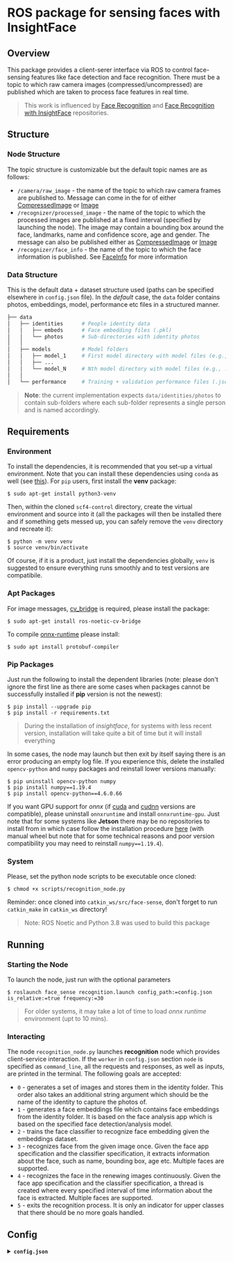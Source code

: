 # ROS package for sensing faces with InsightFace

## Overview

This package provides a client-serer interface via ROS to control face-sensing features like face detection and face recognition. There must be a topic to which raw camera images (compressed/uncompressed) are published which are taken to process face features in real time.

> This work is influenced by [Face Recognition](https://github.com/procrob/face_recognition) and [Face Recognition with InsightFace](https://github.com/tuna-date/Face-Recognition-with-InsightFace) repositories.

## Structure

### Node Structure

The topic structure is customizable but the default topic names are as follows:
* `/camera/raw_image` - the name of the topic to which raw camera frames are published to. Message can come in the for of either [CompressedImage](http://docs.ros.org/en/noetic/api/sensor_msgs/html/msg/CompressedImage.html) or [Image](http://docs.ros.org/en/noetic/api/sensor_msgs/html/msg/Image.html)
* `/recognizer/processed_image` - the name of the topic to which the processed images are published at a fixed interval (specified by launching the node). The image may contain a bounding box around the face, landmarks, name and confidence score, age and gender. The message can also be published either as [CompressedImage](http://docs.ros.org/en/noetic/api/sensor_msgs/html/msg/CompressedImage.html) or [Image](http://docs.ros.org/en/noetic/api/sensor_msgs/html/msg/Image.html)
* `/recognizer/face_info` - the name of the topic to which the face information is published. See [FaceInfo](msg/FaceInfo.msg) for more information

### Data Structure

This is the default data + dataset structure used (paths can be specified elsewhere in `config.json` file). In the _default_ case, the `data` folder contains photos, embeddings, model, performance etc files in a structured manner.

```bash
├── data
│   ├── identities      # People identity data
│   │   ├── embeds      # Face embedding files (.pkl)
│   │   └── photos      # Sub-directories with identity photos
│   │
│   ├── models          # Model folders
│   │   ├── model_1     # First model directory with model files (e.g., .onnx)
│   │   ├── ...
│   │   └── model_N     # Nth model directory with model files (e.g., .pth)
│   │
│   └── performance     # Training + validation performance files (.json)       
```

> **Note**: the current implementation expects `data/identities/photos` to contain sub-folders where each sub-folder represents a single person and is named accordingly.

## Requirements

### Environment

To install the dependencies, it is recommended that you set-up a virtual environment. Note that you can install these dependencies using `conda` as well (see [this](https://stackoverflow.com/questions/51042589/conda-version-pip-install-r-requirements-txt-target-lib)). For `pip` users, first install the **venv** package:

```shell
$ sudo apt-get install python3-venv
```

Then, within the cloned `scf4-control` directory, create the virtual environment and source into it (all the packages will then be installed there and if something gets messed up, you can safely remove the `venv` directory and recreate it):

```shell
$ python -m venv venv
$ source venv/bin/activate
```

Of course, if it is a product, just install the dependencies globally, `venv` is suggested to ensure everything runs smoothly and to test versions are compatibile.


### Apt Packages

For image messages, [cv_bridge](http://wiki.ros.org/cv_bridge) is required, please install the package:

```shell
$ sudo apt-get install ros-noetic-cv-bridge
```

To compile [onnx-runtime](https://onnxruntime.ai/docs/) please install:
```shell
$ sudo apt install protobuf-compiler
```

### Pip Packages

Just run the following to install the dependent libraries (note: please don't ignore the first line as there are some cases when packages cannot be successfully installed if **pip** version is not the newest):

```shell
$ pip install --upgrade pip
$ pip install -r requirements.txt
```

> During the installation of _insightface_, for systems with less recent version, installation will take quite a bit of time but it will install everything

In some cases, the node may launch but then exit by itself saying there is an error producing an empty log file. If you experience this, delete the installed `opencv-python` and `numpy` packages and reinstall lower versions manually:

```shell
$ pip uninstall opencv-python numpy
$ pip install numpy==1.19.4
$ pip install opencv-python==4.6.0.66
```

If you want GPU support for _onnx_ (if [cuda](https://developer.nvidia.com/cuda-toolkit) and [cudnn](https://developer.nvidia.com/cudnn) versions are compatible), please uninstall `onnxruntime` and install `onnxruntime-gpu`. Just note that for some systems like **Jetson** there may be no repositories to install from in which case follow the installation procedure [here](https://elinux.org/Jetson_Zoo#ONNX_Runtime) (with manual wheel but note that for some technical reasons and poor version compatibility you may need to reinstall `numpy==1.19.4`).

### System

Please, set the python node scripts to be executable once cloned:
```
$ chmod +x scripts/recognition_node.py
```

Reminder: once cloned into `catkin_ws/src/face-sense`, don't forget to run `catkin_make` in `catkin_ws` directory!

> Note: ROS Noetic and Python 3.8 was used to build this package

## Running

### Starting the Node

To launch the node, just run with the optional parameters
```shell
$ roslaunch face_sense recognition.launch config_path:=config.json is_relative:=true frequency:=30
```

> For older systems, it may take a lot of time to load _onnx runtime_ environment (upt to 10 mins).

### Interacting
The node `recognition_node.py` launches **recognition** node which provides client-service interaction. If the `worker` in `config.json` section `node` is specified as `command_line`, all the requests and responses, as well as inputs, are printed in the
terminal. The following goals are accepted:
* `0` - generates a set of images and stores them in the identity folder. This order also takes an additional string argument which should be the name of the identity to capture the photos of.
* `1` - generates a face embeddings file which contains face embeddings from the identity folder. It is based on the face analysis app which is based on the specified face detection/analysis model.
* `2` - trains the face classifier to recognize face embedding given the embeddings dataset.
* `3` - recognizes face from the given image once. Given the face app specification and the classifier specification, it extracts information about the face, such as name, bounding box, age etc. Multiple faces are supported.
* `4` - recognizes the face in the renewing images continuously. Given the face app specification and the classifier specification, a thread is created where every specified interval of time information about the face is extracted. Multiple faces are supported.
* `5` - exits the recognition process. It is only an indicator for upper classes that there should be no more goals handled.

## Config

<details><summary><b><code>config.json</code></b></summary>

### General

* `camera_topic` - the name of the topic to which the camera images are published
* `is_compressed` - whether the received is sent as compressed. If true, [CompressedImage](http://docs.ros.org/en/noetic/api/sensor_msgs/html/msg/CompressedImage.html) message will be expected, otherwise a regular [Image](http://docs.ros.org/en/noetic/api/sensor_msgs/html/msg/Image.html) message

#### Node
* `photo_dir` - the path to the directory of sub-directories with identity photos. Each sub-directory corresponds to a single identity and is named accordingly. Each sub-directory contains _1 or more_ pictures of that identity's face
* `is_relative` - whether the `photo_dir` path is relative to the _face-sense_ package's path, i.e., is inside the package, or is an absolute path
* `num_photos` - the number of photos containing a single face to take when the client issues command to generate identity pictures
* `service_name` - the name of the server which listens for client commands (e.g., to train a model, to perform face recognition)
* `worker_type` - the type of the client worker which is run on a separate thread to issue commands for the server. Currently, only `command_line` is supported - a user is asked to input goal IDs in the terminal
* `info_topic` - the name of the topic to which the information generated from recognizing the face (as part of the server response) is published to. The type of the published messaged is [FaceInfo.msg](msg/FaceInfo.msg)
* `view_topic` - the name of the topic to which the processed images, i.e., raw camera images where bounding boxes, landmarks, names etc are drawn for each face, are published
* `drawable` - the list of drawable items on a frame that was processed to recognize faces. A list can consist of `["box", "marks", "name", "bio"]`
* `is_compressed` - whether the processed image is sent as compressed. If true, [CompressedImage](http://docs.ros.org/en/noetic/api/sensor_msgs/html/msg/CompressedImage.html) message will be sent, otherwise a regular [Image](http://docs.ros.org/en/noetic/api/sensor_msgs/html/msg/Image.html) message
* `format` - the format of the processed image to send. Only works if `is_compressed` is set to `true`
* `process_interval` - the interval (in seconds) at which a current received frame is processed by the recognition methods

### Inference

**Data**
* `embed_dir` - the path to the directory which contains `.pkl` files of face embeddings (generated through face analysis app)
* `model_dir` - the path to the directory which contains `.pth` files of model parameters (generated by training a face classifier)
* `embed_name` - the name of the embeddings file in the `embed_dir`. It could also be set to either `"newest"` or `"oldest"` in which case the most or least recent modified file will be chosen
* `model_name` - the name of the model file in the `model_dir`. It could also be set to either `"newest"` or `"oldest"` in which case the most or least recent modified file will be chosen
* `is_relative` - whether `embed_dir` and `model_dir` paths are relative to this package's path or are absolute paths

**Face analysis**
* `model_dir` - the directory where the embeddings model is present or should be downloaded. Note that within this directory `models` directory should exist or will be created automatically where the actual model should be located.
* `model_name` - the name of the model to use for embeddings. Model specified for Face App should be trained separately, should it be used for commercial purposes. Otherwise, any valid specification from [model zoo](https://github.com/deepinsight/insightface/tree/master/model_zoo) is fine because the model, if not present in `models` subdirectory, will be downloaded automatically
* `is_relative` - whether `model_dir` path is relative to this package's path
* `ctx_id` - the ID of the device context to use for computation. Anything below `0` will result in _CPU_ context
* `det_size` - the window size [`width`, `height`] at which the face should be detected (in pixels)

**Model**
* `name` - the name of the face classifier to use. The current supported one is `"FaceClassifierBasic"`. Note that the subsequent parameters must match with the model that was trained, otherwise the parameters for this specified model will not be loaded
* `device` - the device on which to load the classifier to perform inference. Typical choices are either `cpu` or `cuda:0`
* `in_shape` - the input shape of the face embedding. This depends on the _Face Analysis_ app that generated the embeddings
* `num_classes` - the number of identities with sets of face pictures. This corresponds to the number of sub-folders in `photo_dir`
* `hidden_shape` - the list of the number of neurons in each hidden layer

**Tunable**
* `sim_threshold` - threshold for similarity value. It is a minimum value the similarity function should yield when comparing the identified face with its counterparts in the face database. Otherwise, the detected face will be labeled as "Unknown".
* `prob_threshold` - threshold for probability value. It is a minimum value the model should achieve when classifying which identity the captured face belongs to. Otherwise, the detected face will be labeled as "Unknown".
* `num_to_compare` - the number of counterpart faces in the database the detected face to compare with to determine the mean similarity value.

### Learn

**Data**
* `photo_dir`: the path to the directory of sub-directories with identity photos. Each sub-directory corresponds to a single identity and is named accordingly. Each sub-directory contains _1 or more_ pictures of that identity's face,
* `embed_dir`: the path to the directory which contains `.pkl` files of face embeddings (generated through face analysis app),
* `model_dir`: the path to the directory where the trained model (classifier) parameters should be saved (`.pth` file)
* `performance_dir`: the path to the performance directory. The training and validation performance over time will be saved there in `.json` format
* `embed_name`: the name of the embeddings file in the `embed_dir` to use for training. It could also be set to either `"newest"` or `"oldest"` in which case the most or least recent modified file will be chosen
* `is_relative`: whether `photo_dir`, `embed_dir`, `model_dir` and `performance_dir` paths are relative to this package's path or are absolute paths

**Face Analysis**
* `model_dir` - the directory where the embeddings model is present or should be downloaded. Note that within this directory `models` directory should exist or will be created automatically where the actual model should be located.
* `model_name` - the name of the model to use for embeddings. Model specified for Face App should be trained separately, should it be used for commercial purposes. Otherwise, any valid specification from [model zoo](https://github.com/deepinsight/insightface/tree/master/model_zoo) is fine because the model, if not present in `models` subdirectory, will be downloaded automatically
* `is_relative` - whether `model_dir` path is relative to this package's path
* `ctx_id` - the ID of the device context to use for computation. Anything below `0` will result in _CPU_ context
* `det_size` - the window size [`width`, `height`] at which the face should be detected (in pixels)

**Specs**
* `accuracy_name`- the name of the accuracy to use for training. The current available choice is `"total"` which simply computes the average of the correctly predicted faces
* `seed` - the random seed to use for training (to mix up training data)
* `epochs` - the number of training iterations
* `k_folds` - the number of folds to use for training. There will be `k` trainings performed with one fold representing validation data and the other `k-1` folds representing training data. Note that the model parameters remain updated throughout all folds rather than being reset on each fold
* `batch_size` - the number of samples to process at each iteration
* `shuffle` - whether to shuffle tha training dataset,
* `device` - the device on which to load the classifier to perform training. Typical choices are either `cpu` or `cuda:0`

**Params**
* `model` - the dictionary containing model specification parameters, such as `name`, `in_shape`, `num_classes` and `hidden_shape`.
* `optimizer` - the dictionary specifying the optimizer parameters, such as `name`, `lr` etc.
* `criterion` - the dictionary containing the specification of the loss function and its parameters

</details>

